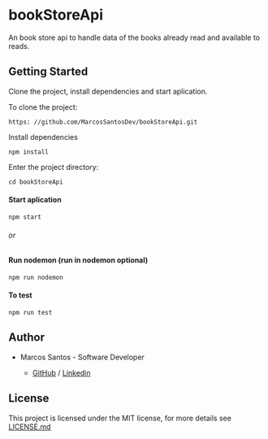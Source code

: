 # bookStoreApi

An book store api to handle data of the books already read and available to reads.

## Getting Started

Clone the project, install dependencies and start aplication.

To clone the project:

```
https: //github.com/MarcosSantosDev/bookStoreApi.git
```

Install dependencies

```
npm install
```

Enter the project directory:

```
cd bookStoreApi
```

#### Start aplication

```
npm start
```

###### or

#### Run nodemon (run in nodemon optional)

```
npm run nodemon
```

#### To test

```
npm run test
```

## Author

- Marcos Santos - Software Developer 

  - [GitHub](https://github.com/MarcosSantosDev) / [Linkedin](https://www.linkedin.com/in/marcossantosdev/)

## License

This project is licensed under the MIT license, for more details see [LICENSE.md](https://github.com/MarcosSantosDev/bookStoreApi/blob/master/LICENSE.md)